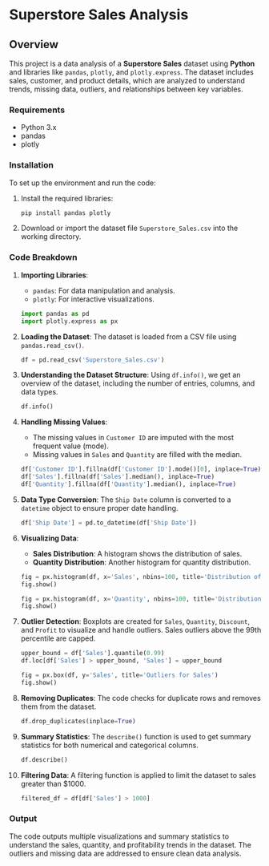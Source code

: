 # Superstore Sales Analysis

## Overview

This project is a data analysis of a **Superstore Sales** dataset using **Python** and libraries like `pandas`, `plotly`, and `plotly.express`. The dataset includes sales, customer, and product details, which are analyzed to understand trends, missing data, outliers, and relationships between key variables.

### Requirements

- Python 3.x
- pandas
- plotly

### Installation

To set up the environment and run the code:

1. Install the required libraries:
   ```bash
   pip install pandas plotly
   ```
   
2. Download or import the dataset file `Superstore_Sales.csv` into the working directory.

### Code Breakdown

1. **Importing Libraries**:
   - `pandas`: For data manipulation and analysis.
   - `plotly`: For interactive visualizations.

   ```python
   import pandas as pd
   import plotly.express as px
   ```

2. **Loading the Dataset**:
   The dataset is loaded from a CSV file using `pandas.read_csv()`.

   ```python
   df = pd.read_csv('Superstore_Sales.csv')
   ```

3. **Understanding the Dataset Structure**:
   Using `df.info()`, we get an overview of the dataset, including the number of entries, columns, and data types.

   ```python
   df.info()
   ```

4. **Handling Missing Values**:
   - The missing values in `Customer ID` are imputed with the most frequent value (mode).
   - Missing values in `Sales` and `Quantity` are filled with the median.

   ```python
   df['Customer ID'].fillna(df['Customer ID'].mode()[0], inplace=True)
   df['Sales'].fillna(df['Sales'].median(), inplace=True)
   df['Quantity'].fillna(df['Quantity'].median(), inplace=True)
   ```

5. **Data Type Conversion**:
   The `Ship Date` column is converted to a `datetime` object to ensure proper date handling.

   ```python
   df['Ship Date'] = pd.to_datetime(df['Ship Date'])
   ```

6. **Visualizing Data**:
   - **Sales Distribution**: A histogram shows the distribution of sales.
   - **Quantity Distribution**: Another histogram for quantity distribution.

   ```python
   fig = px.histogram(df, x='Sales', nbins=100, title='Distribution of Sales')
   fig.show()
   
   fig = px.histogram(df, x='Quantity', nbins=100, title='Distribution of Quantity')
   fig.show()
   ```

7. **Outlier Detection**:
   Boxplots are created for `Sales`, `Quantity`, `Discount`, and `Profit` to visualize and handle outliers. Sales outliers above the 99th percentile are capped.

   ```python
   upper_bound = df['Sales'].quantile(0.99)
   df.loc[df['Sales'] > upper_bound, 'Sales'] = upper_bound
   
   fig = px.box(df, y='Sales', title='Outliers for Sales')
   fig.show()
   ```

8. **Removing Duplicates**:
   The code checks for duplicate rows and removes them from the dataset.

   ```python
   df.drop_duplicates(inplace=True)
   ```

9. **Summary Statistics**:
   The `describe()` function is used to get summary statistics for both numerical and categorical columns.

   ```python
   df.describe()
   ```

10. **Filtering Data**:
    A filtering function is applied to limit the dataset to sales greater than $1000.

    ```python
    filtered_df = df[df['Sales'] > 1000]
    ```

### Output

The code outputs multiple visualizations and summary statistics to understand the sales, quantity, and profitability trends in the dataset. The outliers and missing data are addressed to ensure clean data analysis.
